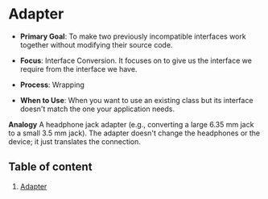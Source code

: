 # Adapter

* **Primary Goal**: To make two previously incompatible interfaces work together without modifying their source code.

* **Focus**: Interface Conversion. It focuses on to give us the interface we require from the interface we have.

* **Process**: Wrapping

* **When to Use**: When you want to use an existing class but its interface doesn't match the one your application needs. 

**Analogy**
A headphone jack adapter (e.g., converting a large $6.35 \text{ mm}$ jack to a small $3.5 \text{ mm}$ jack). The adapter doesn't change the headphones or the device; it just translates the connection.

## Table of content
1. [Adapter](./Adapter.cpp)
